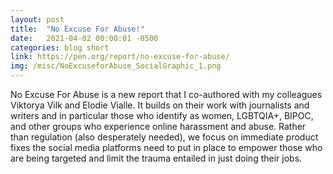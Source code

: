 ```yaml
---
layout: post
title:  "No Excuse For Abuse!"
date:   2021-04-02 00:00:01 -0500
categories: blog short
link: https://pen.org/report/no-excuse-for-abuse/
img: /misc/NoExcuseforAbuse_SocialGraphic_1.png
---
```

No Excuse For Abuse is a new report that I co-authored with my colleagues Viktorya Vilk and Elodie Vialle. It builds on their work with journalists and writers and in particular those who identify as women, LGBTQIA+, BIPOC, and other groups who experience online harassment and abuse. Rather than regulation (also desperately needed), we focus on immediate product fixes the social media platforms need to put in place to empower those who are being targeted and limit the trauma entailed in just doing their jobs.  

